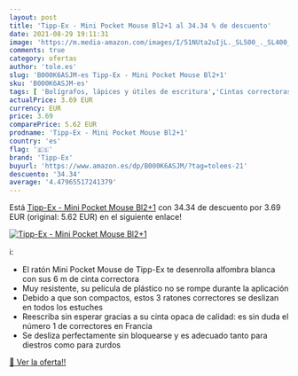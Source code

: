 ```yaml
---
layout: post
title: 'Tipp-Ex - Mini Pocket Mouse Bl2+1 al 34.34 % de descuento'
date: 2021-08-29 19:11:31
image: 'https://m.media-amazon.com/images/I/51NUta2uIjL._SL500_._SL400_.jpg'
comments: true
category: ofertas
author: 'tole.es'
slug: 'B000K6ASJM-es Tipp-Ex - Mini Pocket Mouse Bl2+1'
sku: 'B000K6ASJM-es'
tags: [ 'Bolígrafos, lápices y útiles de escritura','Cintas correctoras de tinta','Correctores y gomas de borrar','Oficina y papelería','tipp-ex', ]
actualPrice: 3.69 EUR
currency: EUR
price: 3.69
comparePrice: 5.62 EUR
prodname: 'Tipp-Ex - Mini Pocket Mouse Bl2+1'
country: 'es'
flag: '🇪🇸'
brand: 'Tipp-Ex'
buyurl: 'https://www.amazon.es/dp/B000K6ASJM/?tag=tolees-21'
descuento: '34.34'
average: '4.47965517241379'
---
```


Está [Tipp-Ex - Mini Pocket Mouse Bl2+1](https://www.amazon.es/dp/B000K6ASJM/?tag=tolees-21) con 34.34 de descuento por 3.69 EUR (original: 5.62 EUR) en el siguiente enlace!

[![Tipp-Ex - Mini Pocket Mouse Bl2+1](https://m.media-amazon.com/images/I/51NUta2uIjL._SL500_._SL400_.jpg)](https://www.amazon.es/dp/B000K6ASJM/?tag=tolees-21)

ℹ️:

- El ratón Mini Pocket Mouse de Tipp-Ex te desenrolla alfombra blanca con sus 6 m de cinta correctora
- Muy resistente, su película de plástico no se rompe durante la aplicación
- Debido a que son compactos, estos 3 ratones correctores se deslizan en todos los estuches
- Reescriba sin esperar gracias a su cinta opaca de calidad: es sin duda el número 1 de correctores en Francia
- Se desliza perfectamente sin bloquearse y es adecuado tanto para diestros como para zurdos

[🛒 Ver la oferta!!](https://www.amazon.es/dp/B000K6ASJM/?tag=tolees-21)
